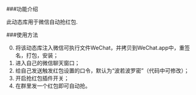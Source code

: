 
###功能介绍

此动态库用于微信自动抢红包.

###使用方法

0. 将该动态库注入微信可执行文件WeChat，并拷贝到WeChat.app中，重签名，打包，安装；
1. 进入自己的微信聊天窗口；
2. 给自己发送触发红包设置的口令，默认为“波若波罗密”（代码中可修改）；
3. 开启抢红包插件开关；
4. 在群里发一个红包即可自动抢。
